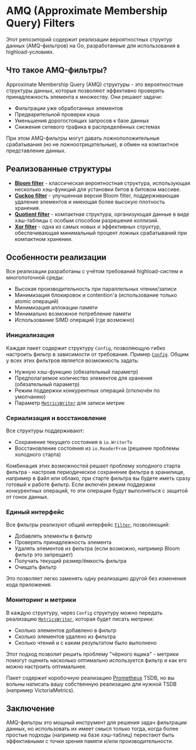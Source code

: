 # AMQ (Approximate Membership Query) Filters

Этот репозиторий содержит реализации вероятностных структур данных (AMQ-фильтров) на Go, разработанные для использования
в highload-условиях.

## Что такое AMQ-фильтры?

Approximate Membership Query (AMQ) структуры - это вероятностные структуры данных, которые позволяют эффективно проверять
принадлежность элемента к множеству. Они решают задачи:

- Фильтрации уже обработанных элементов
- Предварительной проверки кэша
- Уменьшения дорогостоящих запросов к базе данных
- Снижения сетевого трафика в распределённых системах

При этом AMQ-фильтры могут давать ложноположительные срабатывания (но не ложноотрицательные), в обмен на компактное
представление данных.

## Реализованные структуры

- [**Bloom filter**](bloom_filter) - классическая вероятностная структура, использующая несколько хэш-функций для
  установки битов в битовом массиве.
- [**Cuckoo filter**](cuckoo_filter) - улучшенная версия Bloom filter, поддерживающая удаление элементов и имеющая более
  высокую плотность хранения.
- [**Quotient filter**](quotient_filter) - компактная структура, организующая данные в виде хэш-таблицы с особым способом
  разрешения коллизий.
- [**Xor filter**](xor_filter) - одна из самых новых и эффективных структур, обеспечивающая минимальный процент ложных
  срабатываний при компактном хранении.

## Особенности реализации

Все реализации разработаны с учётом требований highload-систем и многопоточной среды:

- Высокая производительность при параллельных чтении/записи
- Минимизация блокировок и contention'а (использование только atomic операций)
- Минимизация аллокации памяти
- Минимально возможное потребление памяти
- Использование SIMD операций (где возможно)

### Инициализация

Каждая пакет содержит структуру `Config`, позволяющую гибко настроить фильтр в зависимости от требования.
Пример [`Config`](bloom_filter/config.go). Общим у всех этих фильтров является возможность задать:

- Нужную хэш-функцию (обязательный параметр)
- Предполагаемое количество элементов для хранения (обязательный параметр)
- Режим поддержки конкурентных операций (отключён по умолчанию)
- Параметр [`MetricsWriter`](metrics.go) для записи метрик

### Сериализация и восстановление

Все структуры поддерживают:
- Сохранение текущего состояния в `io.WriterTo`
- Восстановление состояния из `io.ReaderFrom` (решение проблемы холодного старта)

Комбинация этих возможностей решает проблему холодного старта фильтра - настроив периодическое сохранение фильтра в
хранилище, например в файл или облако, при старте фильтра вы будете иметь сразу готовый к работе фильтр. Если включён
режим поддержки конкурентных операций, то эти операции будут выполняться с защитой от гонок данных.

### Единый интерфейс

Все фильтры реализуют общий интерфейс [`Filter`](interface.go), позволяющий:

- Добавлять элементы в фильтр
- Проверять принадлежность элемента
- Удалять элементов из фильтра (если возможно, например Bloom фильтр это запрещает)
- Получать текущий размер/ёмкость фильтра
- Очищать фильтр

Это позволяет легко заменять одну реализацию другой без изменения кода приложения.

### Мониторинг и метрики

В каждую структуру, через `Config` структуру можно передать реализацию [`MetricsWriter`](metrics.go), которая будет писать
метрики:

- Сколько элементов добавлено в фильтр
- Сколько элементов удалено из фильтра
- Сколько чтений и с каким результатом было выполнено

Этот подход позволит решить проблему "чёрного ящика" - метрики помогут оценить насколько оптимально используется фильтр
и как его можно настроить оптимальнее.

Пакет содержит коробочную реализацию [Prometheus](../metrics/prometheus/amq.go) TSDB, но вы вольны написать вашу
собственную реализацию для нужной TSDB (например VictoriaMetrics).

## Заключение

AMQ-фильтры это мощный инструмент для решения задач фильтрации данных, но использовать их имеет смысл только тогда,
когда более простые подходы (например на базе хэш-таблиц) перестают быть эффективными с точки зрения памяти и/или
производительности.
